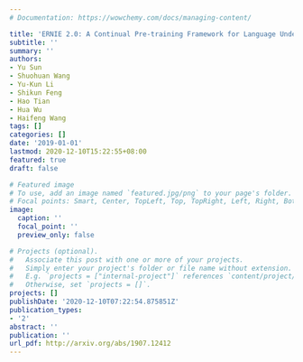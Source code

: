 ```yaml
---
# Documentation: https://wowchemy.com/docs/managing-content/

title: 'ERNIE 2.0: A Continual Pre-training Framework for Language Understanding'
subtitle: ''
summary: ''
authors:
- Yu Sun
- Shuohuan Wang
- Yu-Kun Li
- Shikun Feng
- Hao Tian
- Hua Wu
- Haifeng Wang
tags: []
categories: []
date: '2019-01-01'
lastmod: 2020-12-10T15:22:55+08:00
featured: true
draft: false

# Featured image
# To use, add an image named `featured.jpg/png` to your page's folder.
# Focal points: Smart, Center, TopLeft, Top, TopRight, Left, Right, BottomLeft, Bottom, BottomRight.
image:
  caption: ''
  focal_point: ''
  preview_only: false

# Projects (optional).
#   Associate this post with one or more of your projects.
#   Simply enter your project's folder or file name without extension.
#   E.g. `projects = ["internal-project"]` references `content/project/deep-learning/index.md`.
#   Otherwise, set `projects = []`.
projects: []
publishDate: '2020-12-10T07:22:54.875851Z'
publication_types:
- '2'
abstract: ''
publication: ''
url_pdf: http://arxiv.org/abs/1907.12412
---
```

